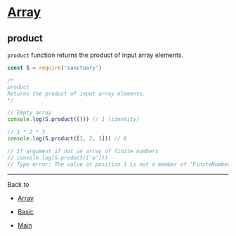 # [Array](../README.md)

## product

`product` function returns the product of input array elements.

```js
const S = require('sanctuary')

/*
product
Returns the product of input array elements.
*/

// Empty array
console.log(S.product([])) // 1 (identity)

// 1 * 2 * 3
console.log(S.product([1, 2, 3])) // 6

// If argument if not an array of finite numbers
// console.log(S.product(['a']))
// Type error: The value at position 1 is not a member of ‘FiniteNumber’.
```

----------

Back to

- [Array](README.md)

- [Basic](../README.md)

- [Main](../../README.md)
